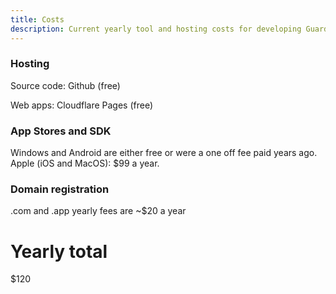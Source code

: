 ```yaml
---
title: Costs
description: Current yearly tool and hosting costs for developing Guardian Ghost
---
```


### Hosting
Source code: Github (free)

Web apps: Cloudflare Pages (free)


### App Stores and SDK
Windows and Android are either free or were a one off fee paid years ago.
Apple (iOS and MacOS): $99 a year.


### Domain registration
.com and .app yearly fees are ~$20 a year

# Yearly total
$120








